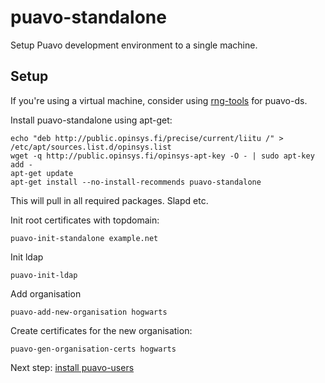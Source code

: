 # puavo-standalone

Setup Puavo development environment to a single machine.

## Setup

If you're using a virtual machine, consider using [rng-tools](https://github.com/opinsys/puavo-ds/blob/master/master/README.md#using-on-virtual-machines)
for puavo-ds.

Install puavo-standalone using apt-get:

    echo "deb http://public.opinsys.fi/precise/current/liitu /" > /etc/apt/sources.list.d/opinsys.list
    wget -q http://public.opinsys.fi/opinsys-apt-key -O - | sudo apt-key add -
    apt-get update
    apt-get install --no-install-recommends puavo-standalone

This will pull in all required packages. Slapd etc.

Init root certificates with topdomain:

    puavo-init-standalone example.net

Init ldap

    puavo-init-ldap

Add organisation

    puavo-add-new-organisation hogwarts

Create certificates for the new organisation:

    puavo-gen-organisation-certs hogwarts

Next step: [install puavo-users](https://github.com/opinsys/puavo-users/blob/master/doc/STANDALONE.md)
